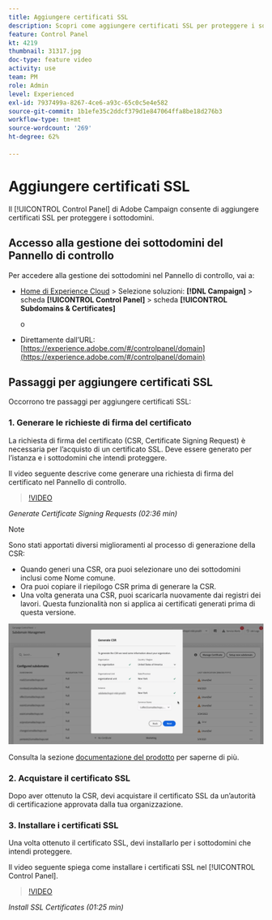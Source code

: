 ```yaml
---
title: Aggiungere certificati SSL
description: Scopri come aggiungere certificati SSL per proteggere i sottodomini.
feature: Control Panel
kt: 4219
thumbnail: 31317.jpg
doc-type: feature video
activity: use
team: PM
role: Admin
level: Experienced
exl-id: 7937499a-8267-4ce6-a93c-65c0c5e4e582
source-git-commit: 1b1efe35c2ddcf379d1e847064ffa8be18d276b3
workflow-type: tm+mt
source-wordcount: '269'
ht-degree: 62%

---
```


# Aggiungere certificati SSL

 Il [!UICONTROL Control Panel] di Adobe Campaign consente di aggiungere certificati SSL per proteggere i sottodomini.

## Accesso alla gestione dei sottodomini del Pannello di controllo

Per accedere alla gestione dei sottodomini nel Pannello di controllo, vai a:

* [Home di Experience Cloud](https://experience.adobe.com/#/home) > Selezione soluzioni: **[!DNL Campaign]** > scheda **[!UICONTROL Control Panel]** > scheda **[!UICONTROL Subdomains & Certificates]**

   o
* Direttamente dall’URL: [https://experience.adobe.com/#/controlpanel/domain](https://experience.adobe.com/#/controlpanel/domain)

## Passaggi per aggiungere certificati SSL

Occorrono tre passaggi per aggiungere certificati SSL:

### 1. Generare le richieste di firma del certificato

La richiesta di firma del certificato (CSR, Certificate Signing Request) è necessaria per l’acquisto di un certificato SSL. Deve essere generato per l’istanza e i sottodomini che intendi proteggere.

Il video seguente descrive come generare una richiesta di firma del certificato nel Pannello di controllo.

>[!VIDEO](https://video.tv.adobe.com/v/31317?quality=12&learn=0n)

*Generate Certificate Signing Requests (02:36 min)*

>[!NOTE]
>
>Sono stati apportati diversi miglioramenti al processo di generazione della CSR:
>
>* Quando generi una CSR, ora puoi selezionare uno dei sottodomini inclusi come Nome comune.
>* Ora puoi copiare il riepilogo CSR prima di generare la CSR.
>* Una volta generata una CSR, puoi scaricarla nuovamente dai registri dei lavori. Questa funzionalità non si applica ai certificati generati prima di questa versione.
>
>![Scarica CSR](/help/assets/download-csr.gif)
>
>Consulta la sezione [documentazione del prodotto](https://experienceleague.adobe.com/docs/control-panel/using/subdomains-and-certificates/renew-ssl/renewing-subdomain-certificate.html?lang=en) per saperne di più.

### 2. Acquistare il certificato SSL

Dopo aver ottenuto la CSR, devi acquistare il certificato SSL da un’autorità di certificazione approvata dalla tua organizzazione.

### 3. Installare i certificati SSL

Una volta ottenuto il certificato SSL, devi installarlo per i sottodomini che intendi proteggere.

Il video seguente spiega come installare i certificati SSL nel [!UICONTROL Control Panel].

>[!VIDEO](https://video.tv.adobe.com/v/31166?quality=12&learn=0n)

*Install SSL Certificates (01:25 min)*


